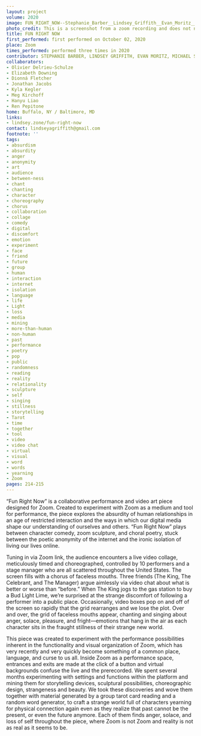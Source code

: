```yaml
---
layout: project
volume: 2020
image: FUN_RIGHT_NOW--Stephanie_Barber__Lindsey_Griffith__Evan_Moritz__Michael_Spears.jpg
photo_credit: This is a screenshot from a zoom recording and does not need to be credited.
title: FUN RIGHT NOW
first_performed: first performed on October 02, 2020
place: Zoom
times_performed: performed three times in 2020
contributor: STEPHANIE BARBER, LINDSEY GRIFFITH, EVAN MORITZ, MICHAEL SPEARS
collaborators:
- Olivier Delrieu-Schulze
- Elizabeth Downing
- Dionná Fletcher
- Jonathan Jacobs
- Kyla Kegler
- Meg Kirchoff
- Hanyu Liao
- Ren Pepitone
home: Buffalo, NY / Baltimore, MD
links:
- lindsey.zone/fun-right-now
contact: lindseyagriffith@gmail.com
footnote: ''
tags:
- absurdism
- absurdity
- anger
- anonymity
- art
- audience
- between-ness
- chant
- chanting
- character
- choreography
- chorus
- collaboration
- collage
- comedy
- digital
- discomfort
- emotion
- experiment
- face
- friend
- future
- group
- human
- interaction
- internet
- isolation
- language
- life
- Light
- loss
- media
- mining
- more-than-human
- non-human
- past
- performance
- poetry
- pop
- public
- randomness
- reading
- reality
- relationality
- sculpture
- self
- singing
- stillness
- storytelling
- Tarot
- time
- together
- tool
- video
- video chat
- virtual
- visual
- word
- words
- yearning
- Zoom
pages: 214-215
---
```


“Fun Right Now” is a collaborative performance and video art piece designed for Zoom. Created to experiment with Zoom as a medium and tool for performance, the piece explores the absurdity of human relationships in an age of restricted interaction and the ways in which our digital media shape our understanding of ourselves and others. “Fun Right Now” plays between character comedy, zoom sculpture, and choral poetry, stuck between the poetic anonymity of the internet and the ironic isolation of living our lives online. 

Tuning in via Zoom link, the audience encounters a live video collage, meticulously timed and choreographed, controlled by 10 performers and a stage manager who are all scattered throughout the United States. The screen fills with a chorus of faceless mouths. Three friends (The King, The Celebrant, and The Manager) argue aimlessly via video chat about what is better or worse than “before.” When The King jogs to the gas station to buy a Bud Light Lime, we’re surprised at the strange discomfort of following a performer into a public place. Occasionally, video boxes pop on and off of the screen so rapidly that the grid rearranges and we lose the plot. Over and over, the grid of faceless mouths appear, chanting and singing about anger, solace, pleasure, and fright—emotions that hang in the air as each character sits in the fraught stillness of their strange new world. 

This piece was created to experiment with the performance possibilities inherent in the functionality and visual organization of Zoom, which has very recently and very quickly become something of a common place, language, and curse to us all. Inside Zoom as a performance space, entrances and exits are made at the click of a button and virtual backgrounds confuse the live and the prerecorded. We spent several months experimenting with settings and functions within the platform and mining them for storytelling devices, sculptural possibilities, choreographic design, strangeness and beauty. We took these discoveries and wove them together with material generated by a group tarot card reading and a random word generator, to craft a strange world full of characters yearning for physical connection again even as they realize that past cannot be the present, or even the future anymore. Each of them finds anger, solace, and loss of self throughout the piece, where Zoom is not Zoom and reality is not as real as it seems to be.